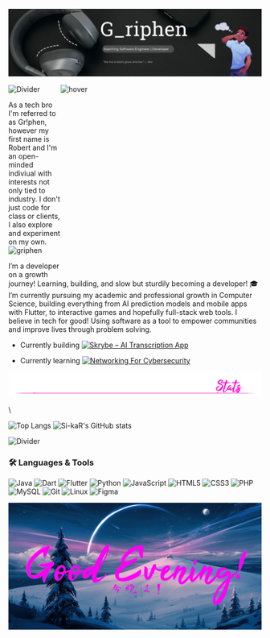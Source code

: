 ![Banner](https://github.com/Si-kaR/Collage/blob/main/git-headrr.png?raw=true)

![Divider](https://vaxerski.xyz/github/aboutme2.gif)  <img align="right" alt="hover" width="400" height="380" src="https://user-images.githubusercontent.com/74038190/219923809-b86dc415-a0c2-4a38-bc88-ad6cf06395a8.gif">

<!--I am a developer in training! although been to the university, I'm essentially a dev in training!!!✌️🙂 - <img src="https://komarev.com/ghpvc/?username=griphen&label=Profile%20views&color=0e75b6&style=flat" alt="griphen"/>-->
As a tech bro I'm referred to as Gr!phen, however my first name is Robert and I'm an open-minded indiviual with interests not only tied to industry. I don't just code for class or clients, I also explore and experiment on my own. <img src="https://komarev.com/ghpvc/?username=griphen&label=Profile%20views&color=0e75b6&style=flat" alt="griphen"/> 

I’m a developer on a growth journey! Learning, building, and slow but sturdily becoming a developer! 🎓 I’m currently pursuing my academic and professional growth in Computer Science, building everything from AI prediction models and mobile apps with Flutter, to interactive games and hopefully full-stack web tools. I believe in tech for good! Using software as a tool to empower communities and improve lives through problem solving.


- Currently building [![Skrybe – AI Transcription App](https://img.shields.io/badge/Skrybe-%20Transcription%20App-blueviolet?style=for-the-badge&logo=flutter&logoColor=white)](https://github.com/Si-kaR/Skrybe)

- Currently learning [![Networking For Cybersecurity](https://img.shields.io/badge/Networking-%20Cybersecurity-blueviolet?style=for-the-badge&logo=snyk&logoColor=white)]([https://github.com/Si-kaR/Skrybe](https://www.netacad.com/certificates?issuanceId=983db849-caf7-44a6-9558-13ab44c1bd97))

![Divider](https://github.com/Si-kaR/Collage/blob/main/git-stats-divider.gif?raw=true)

<!--![Top Langs](https://github-readme-stats.vercel.app/api/top-langs/?username=Si-kaR&exclude_repo=FullStack,89212025_customer_churn,Ai_Space,LINN-ODAC&layout=compact&theme=github_dark&langs_count=8) ![Si-kaR's GitHub stats](https://github-readme-stats.vercel.app/api?username=Si-kaR&show_icons=true&theme=github_dark)-->\
![Top Langs](https://github-readme-stats.vercel.app/api/top-langs/?username=Si-kaR&exclude_repo=FullStack,89212025_customer_churn,Ai_Space,LINN-ODAC,IRRS_Interactive_Restaurant_Reservation_System-,CS331-COA-SUMMER-PROJECT-FINAL,Java_OOP_Submission&layout=compact&theme=github_dark&langs_count=12)
![Si-kaR's GitHub stats](https://github-readme-stats.vercel.app/api?username=Si-kaR&show_icons=true&theme=github_dark)


![Divider](https://vaxerski.xyz/github/divider.png)


### 🛠️ Languages & Tools
![Java](https://img.shields.io/badge/Java-ED8B00?style=flat-square&logo=java&logoColor=white)
![Dart](https://img.shields.io/badge/Dart-0175C2?style=flat-square&logo=dart&logoColor=white)
![Flutter](https://img.shields.io/badge/Flutter-02569B?style=flat-square&logo=flutter&logoColor=white)
![Python](https://img.shields.io/badge/Python-3776AB?style=flat-square&logo=python&logoColor=white)
![JavaScript](https://img.shields.io/badge/JavaScript-F7DF1E?style=flat-square&logo=javascript&logoColor=black)
![HTML5](https://img.shields.io/badge/HTML5-E34F26?style=flat-square&logo=html5&logoColor=white)
![CSS3](https://img.shields.io/badge/CSS3-1572B6?style=flat-square&logo=css3&logoColor=white)
![PHP](https://img.shields.io/badge/PHP-777BB4?style=flat-square&logo=php&logoColor=white)
![MySQL](https://img.shields.io/badge/MySQL-4479A1?style=flat-square&logo=mysql&logoColor=white)
![Git](https://img.shields.io/badge/Git-F05032?style=flat-square&logo=git&logoColor=white)
![Linux](https://img.shields.io/badge/Linux-FCC624?style=flat-square&logo=linux&logoColor=black)
![Figma](https://img.shields.io/badge/Figma-F24E1E?style=flat-square&logo=figma&logoColor=white)

![Welcome](https://github.com/Si-kaR/Collage/blob/main/git-banner.gif?raw=true)

<!-- - ⚡ Fun fact: [![Snowboard, Skydive, Sky Gliding](https://img.shields.io/badge/Future-Snowboard%20%7C%20Skydive%20%7C%20Gliding-ff69b4?style=for-the-badge&logo=airbnb&logoColor=white)](https://youtube.com/results?search_query=wingsuit+flying)
-->


<!--
\
### Hi there 👋 
**/griphen** is a ✨ _special_ ✨ repository because its `README.md` (this file) appears on your GitHub profile.

Here are some ideas to get you started:

- 🔭 I’m currently working on ...
- 🌱 I’m currently learning ...
- 👯 I’m looking to collaborate on ...
- 🤔 I’m looking for help with ...
- 💬 Ask me about ...
- 📫 How to reach me: ...
- 😄 Pronouns: ...
- ⚡ Fun fact: ...
-->


<!--


Welcome to my coding universe! ✨ I'm a passionate developer, adventurer, and eternal learner. Dive into my repository galaxy and join me on this epic coding journey.

## 🚀 Featured Repositories

### 1. [Project A: Interstellar Explorer](link-to-project-a)
🌌 Embark on a cosmic adventure with my groundbreaking space exploration project. Discover new galaxies, tame black holes, and contribute to the code constellation.

### 2. [Project B: Quantum Code Dynamics](link-to-project-b)
⚛️ Delve into the quantum realm of code dynamics. We're breaking the barriers between classical and quantum computing. Brace yourself for a mind-bending experience!

## 📚 Latest Blog Posts

- [Unveiling the Secrets of the Coding Cosmos](link-to-blog-post)
- [Journey into the Quantum Frontier](link-to-another-blog-post)

## 🌟 Let's Connect

- 💬 Drop me a message, let's chat about the mysteries of the code universe.
- 📫 Reach out via [email](mailto:your.email@example.com).
- 🐦 Follow me on [Twitter](https://twitter.com/yourTwitterHandle).

## 🤖 Fun Facts About Me

- 👾 I once coded an AI bot to challenge me at chess – and lost!
- 🎸 I enjoy coding to the rhythm of electronic beats.
- 🚴‍♂️ When not coding, you'll find me exploring new trails on my mountain bike.

Join me in this cosmic coding odyssey! 🚀✨

-->





<!--<h1 align="center">Hi 👋, My Name's GRiphen </h1>-->
<!--<h3 align="center"> Fullstack Developer in Training ✌️😊 </h3>-->

<!--
<meta http-equiv="content-type" content="text/html; charset=utf-8"><img src="https://images.squarespace-cdn.com/content/v1/5769fc401b631bab1addb2ab/1541580611624-TE64QGKRJG8SWAIUS7NS/ke17ZwdGBToddI8pDm48kPoswlzjSVMM-SxOp7CV59BZw-zPPgdn4jUwVcJE1ZvWQUxwkmyExglNqGp0IvTJZamWLI2zvYWH8K3-s_4yszcp2ryTI0HqTOaaUohrI8PI6FXy8c9PWtBlqAVlUS5izpdcIXDZqDYvprRqZ29Pw0o/coding-freak.gif" jsaction="VQAsE" class="sFlh5c pT0Scc iPVvYb" style="max-width: 400px; height: 427px; align: right; margin: 0px; width: 569px;" alt="GitHub - rudrabarad/Gifs: Collection of some Coding ..." jsname="kn3ccd">
-->



<!--
<p align="left"> <a href="https://github.com/ryo-ma/github-profile-trophy"><img src="https://github-profile-trophy.vercel.app/?username=griphen" alt="griphen" /></a> </p> 
-->

<!--<p align="left"> <a href="https://twitter.com/griphen" target="blank"><img src="https://img.shields.io/twitter/follow/griphen?logo=twitter&style=for-the-badge" alt="griphen" /></a> </p>-->

<!--### Blogs posts-->
<!-- BLOG-POST-LIST:START -->
<!-- BLOG-POST-LIST:END -->

<!--<h3 align="left">Connect with me:</h3>
<p align="left">
  
<a href="https://dev.to/griphen" target="blank"><img align="center" src="https://raw.githubusercontent.com/rahuldkjain/github-profile-readme-generator/master/src/images/icons/Social/devto.svg" alt="griphen" height="30" width="40" /></a>

<a href="https://twitter.com/griphen" target="blank"><img align="center" src="https://raw.githubusercontent.com/rahuldkjain/github-profile-readme-generator/master/src/images/icons/Social/twitter.svg" alt="griphen" height="30" width="40" /></a>

<a href="https://medium.com/@griphen" target="blank"><img align="center" src="https://raw.githubusercontent.com/rahuldkjain/github-profile-readme-generator/master/src/images/icons/Social/medium.svg" alt="@griphen" height="30" width="40" /></a>

<a href="/https://codereviewshop.web.app/" target="blank"><img align="center" src="https://raw.githubusercontent.com/rahuldkjain/github-profile-readme-generator/master/src/images/icons/Social/rss.svg" alt="https://codereviewshop.web.app/" height="30" width="40" /></a>

</p>-->


<!--
<div class="row">
  <div class="column"><img align="left" width="420" src="https://github-readme-stats.vercel.app/api?username=si-kar&show_icons=true&locale=en" alt="GitHub Statistics" /></div>
  <div class="column"><img align="right" width="420" height="200px" src="https://github-readme-stats.vercel.app/api/top-langs?username=si-kar&show_icons=true&locale=en&layout=compact" alt="si-kar" /></div>
</div>
-->


<!--
<div class="row">
  <div class="column"><img src="https://github-readme-stats.vercel.app/api/top-langs?username=si-kar&show_icons=true&locale=en&layout=compact" alt="GitHub Languages" style="width:50%; align: left; float: left; padding: 5px; "/></div>
  <div class="column"><img src="https://github-readme-stats.vercel.app/api?username=si-kar&show_icons=true&locale=en" alt="GitHub Statistics"                         style="width:50%; align: right; float: right; padding: 5px; "/></div>
</div>
-->

<!--
<div class="row">
  <div class="column" style="width: 50%; float: left; padding: 5px;">
    <img src="https://github-readme-stats.vercel.app/api/top-langs?username=si-kar&show_icons=true&locale=en&layout=compact" alt="Top Languages"/>
  </div>
  <div class="column" style="width: 50%; float: right; padding: 5px;">
    <img src="https://github-readme-stats.vercel.app/api?username=si-kar&show_icons=true&locale=en" alt="GitHub Statistics"/>
  </div>
</div>
-->


<!--
<div style="display: flex;">
  <div style="flex: 50%; padding: 5px;">
    <img src="https://github-readme-stats.vercel.app/api/top-langs?username=si-kar&show_icons=true&locale=en&layout=compact" alt="Top Languages"/>
  </div>
  <div style="flex: 50%; padding: 5px;">
    <img src="https://github-readme-stats.vercel.app/api?username=si-kar&show_icons=true&locale=en" alt="GitHub Statistics"/>
  </div>
</div>-->

<!--<a href="https://github.com/anuraghazra/github-readme-stats">
  <img align="center" src="https://github-readme-stats.vercel.app/api/top-langs/?username=fufexan&layout=compact&theme=github_dark&langs_count=8&hide=Vim%20script,Emacs%20Lisp,CMake,Makefile,Yacc,Lex" >
</a>-->

<!--<a href="https://github.com/Si-kaR/github-readme-stats">
  <img align="center" src="https://github-readme-stats.vercel.app/api/top-langs/?username=Si-kaR&layout=compact&theme=github_dark&langs_count=8&hide=Vim%20script,Emacs%20Lisp,CMake,Makefile,Yacc,Lex" >
</a>-->

<!--<a href="https://github.com/Si-kaR/github-readme-stats">
  <img align="center" width=485 src="https://github-readme-stats.vercel.app/api?username=Si-kaR&theme=github_dark&count_private=true&show_icons=true" />
</a>-->





